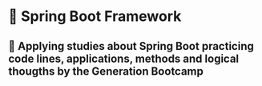 # :wrench: Spring Boot Framework

## :dart: Applying studies about Spring Boot practicing code lines, applications, methods and logical thougths by the Generation Bootcamp
